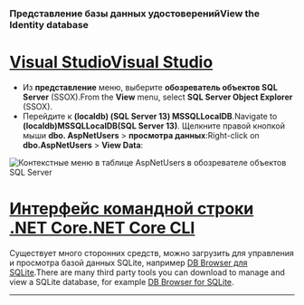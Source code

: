 ### <a name="view-the-identity-database"></a><span data-ttu-id="daa08-101">Представление базы данных удостоверений</span><span class="sxs-lookup"><span data-stu-id="daa08-101">View the Identity database</span></span>

# <a name="visual-studiotabvisual-studio"></a>[<span data-ttu-id="daa08-102">Visual Studio</span><span class="sxs-lookup"><span data-stu-id="daa08-102">Visual Studio</span></span>](#tab/visual-studio) 

* <span data-ttu-id="daa08-103">Из **представление** меню, выберите **обозреватель объектов SQL Server** (SSOX).</span><span class="sxs-lookup"><span data-stu-id="daa08-103">From the **View** menu, select **SQL Server Object Explorer** (SSOX).</span></span>
* <span data-ttu-id="daa08-104">Перейдите к **(localdb) (SQL Server 13) MSSQLLocalDB**.</span><span class="sxs-lookup"><span data-stu-id="daa08-104">Navigate to **(localdb)MSSQLLocalDB(SQL Server 13)**.</span></span> <span data-ttu-id="daa08-105">Щелкните правой кнопкой мыши **dbo. AspNetUsers** > **просмотра данных**:</span><span class="sxs-lookup"><span data-stu-id="daa08-105">Right-click on **dbo.AspNetUsers** > **View Data**:</span></span>

![Контекстные меню в таблице AspNetUsers в обозревателе объектов SQL Server](~/security/authentication/accconfirm/_static/ssox.png)

# <a name="net-core-clitabnetcore-cli"></a>[<span data-ttu-id="daa08-107">Интерфейс командной строки .NET Core</span><span class="sxs-lookup"><span data-stu-id="daa08-107">.NET Core CLI</span></span>](#tab/netcore-cli)

<span data-ttu-id="daa08-108">Существует много сторонних средств, можно загрузить для управления и просмотра базой данных SQLite, например [DB Browser для SQLite](http://sqlitebrowser.org/).</span><span class="sxs-lookup"><span data-stu-id="daa08-108">There are many third party tools you can download to manage and view a SQLite database, for example [DB Browser for SQLite](http://sqlitebrowser.org/).</span></span>

------
